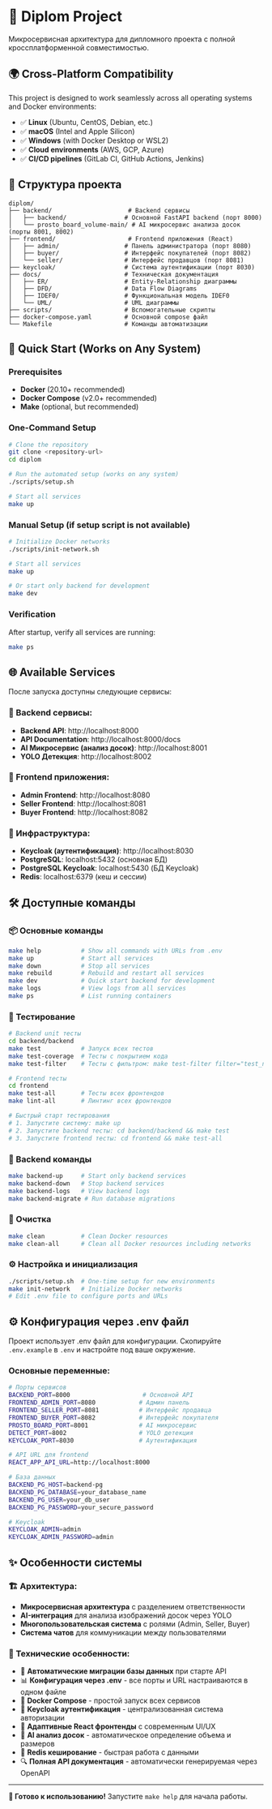 # 🚀 Diplom Project

Микросервисная архитектура для дипломного проекта с полной кроссплатформенной совместимостью.

## 🌍 Cross-Platform Compatibility

This project is designed to work seamlessly across all operating systems and Docker environments:
- ✅ **Linux** (Ubuntu, CentOS, Debian, etc.)
- ✅ **macOS** (Intel and Apple Silicon)
- ✅ **Windows** (with Docker Desktop or WSL2)
- ✅ **Cloud environments** (AWS, GCP, Azure)
- ✅ **CI/CD pipelines** (GitLab CI, GitHub Actions, Jenkins)

## 📁 Структура проекта

```
diplom/
├── backend/                     # Backend сервисы
│   ├── backend/                # Основной FastAPI backend (порт 8000)
│   └── prosto_board_volume-main/ # AI микросервис анализа досок (порты 8001, 8002)
├── frontend/                    # Frontend приложения (React)
│   ├── admin/                  # Панель администратора (порт 8080)
│   ├── buyer/                  # Интерфейс покупателей (порт 8082)
│   └── seller/                 # Интерфейс продавцов (порт 8081)
├── keycloak/                   # Система аутентификации (порт 8030)
├── docs/                       # Техническая документация
│   ├── ER/                     # Entity-Relationship диаграммы
│   ├── DFD/                    # Data Flow Diagrams
│   ├── IDEF0/                  # Функциональная модель IDEF0
│   └── UML/                    # UML диаграммы
├── scripts/                    # Вспомогательные скрипты
├── docker-compose.yaml         # Основной compose файл
└── Makefile                    # Команды автоматизации
```

## 🚀 Quick Start (Works on Any System)

### Prerequisites
- **Docker** (20.10+ recommended)
- **Docker Compose** (v2.0+ recommended)
- **Make** (optional, but recommended)

### One-Command Setup
```bash
# Clone the repository
git clone <repository-url>
cd diplom

# Run the automated setup (works on any system)
./scripts/setup.sh

# Start all services
make up
```

### Manual Setup (if setup script is not available)
```bash
# Initialize Docker networks
./scripts/init-network.sh

# Start all services
make up

# Or start only backend for development
make dev
```

### Verification
After startup, verify all services are running:
```bash
make ps
```

## 🌐 Available Services

После запуска доступны следующие сервисы:

### 🔧 Backend сервисы:
- **Backend API**: http://localhost:8000
- **API Documentation**: http://localhost:8000/docs
- **AI Микросервис (анализ досок)**: http://localhost:8001
- **YOLO Детекция**: http://localhost:8002

### 🎨 Frontend приложения:
- **Admin Frontend**: http://localhost:8080
- **Seller Frontend**: http://localhost:8081
- **Buyer Frontend**: http://localhost:8082

### 🔐 Инфраструктура:
- **Keycloak (аутентификация)**: http://localhost:8030
- **PostgreSQL**: localhost:5432 (основная БД)
- **PostgreSQL Keycloak**: localhost:5430 (БД Keycloak)
- **Redis**: localhost:6379 (кеш и сессии)

## 🛠️ Доступные команды

### 📦 Основные команды
```bash
make help           # Show all commands with URLs from .env
make up             # Start all services
make down           # Stop all services
make rebuild        # Rebuild and restart all services
make dev            # Quick start backend for development
make logs           # View logs from all services
make ps             # List running containers
```

### 🧪 Тестирование
```bash
# Backend unit тесты
cd backend/backend
make test           # Запуск всех тестов
make test-coverage  # Тесты с покрытием кода
make test-filter    # Тесты с фильтром: make test-filter filter="test_name"

# Frontend тесты
cd frontend
make test-all       # Тесты всех фронтендов
make lint-all       # Линтинг всех фронтендов

# Быстрый старт тестирования
# 1. Запустите систему: make up
# 2. Запустите backend тесты: cd backend/backend && make test
# 3. Запустите frontend тесты: cd frontend && make test-all
```

### 🔧 Backend команды
```bash
make backend-up     # Start only backend services
make backend-down   # Stop backend services
make backend-logs   # View backend logs
make backend-migrate # Run database migrations
```

### 🧹 Очистка
```bash
make clean          # Clean Docker resources
make clean-all      # Clean all Docker resources including networks
```

### ⚙️ Настройка и инициализация
```bash
./scripts/setup.sh  # One-time setup for new environments
make init-network   # Initialize Docker networks
# Edit .env file to configure ports and URLs
```

## ⚙️ Конфигурация через .env файл

Проект использует .env файл для конфигурации. Скопируйте `.env.example` в `.env` и настройте под ваше окружение.

### Основные переменные:

```bash
# Порты сервисов
BACKEND_PORT=8000                    # Основной API
FRONTEND_ADMIN_PORT=8080            # Админ панель
FRONTEND_SELLER_PORT=8081           # Интерфейс продавца
FRONTEND_BUYER_PORT=8082            # Интерфейс покупателя
PROSTO_BOARD_PORT=8001              # AI микросервис
DETECT_PORT=8002                    # YOLO детекция
KEYCLOAK_PORT=8030                  # Аутентификация

# API URL для frontend
REACT_APP_API_URL=http://localhost:8000

# База данных
BACKEND_PG_HOST=backend-pg
BACKEND_PG_DATABASE=your_database_name
BACKEND_PG_USER=your_db_user
BACKEND_PG_PASSWORD=your_secure_password

# Keycloak
KEYCLOAK_ADMIN=admin
KEYCLOAK_ADMIN_PASSWORD=admin
```

## ✨ Особенности системы

### 🏗️ Архитектура:
- **Микросервисная архитектура** с разделением ответственности
- **AI-интеграция** для анализа изображений досок через YOLO
- **Многопользовательская система** с ролями (Admin, Seller, Buyer)
- **Система чатов** для коммуникации между пользователями

### 🔧 Технические особенности:
- 🔄 **Автоматические миграции базы данных** при старте API
- 📊 **Конфигурация через .env** - все порты и URL настраиваются в одном файле
- 🐳 **Docker Compose** - простой запуск всех сервисов
- 🔐 **Keycloak аутентификация** - централизованная система авторизации
- 📱 **Адаптивные React фронтенды** с современным UI/UX
- 🤖 **AI анализ досок** - автоматическое определение объема и размеров
- 💾 **Redis кеширование** - быстрая работа с данными
- 🔍 **Полная API документация** - автоматически генерируемая через OpenAPI

---

**🎯 Готово к использованию!** Запустите `make help` для начала работы.